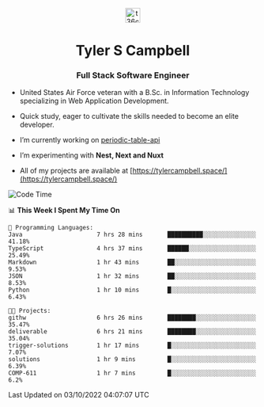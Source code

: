 <p align="center">
<a href="https://www.linkedin.com/in/t36campbell" target="blank"><img align="center" src="https://ik.imagekit.io/t36campbell/Portfolio/linkedin.png.original_m8bbGgPh6.png" alt="t36campbell" height="30" width="30" /></a>
</p>
<h1 align="center">Tyler S Campbell</h1>
<h3 align="center">Full Stack Software Engineer</h3>

* United States Air Force veteran with a B.Sc. in Information Technology specializing in Web Application Development. 

* Quick study, eager to cultivate the skills needed to become an elite developer.

* I’m currently working on [periodic-table-api](https://github.com/t36campbell/periodic-table-api)

* I’m experimenting with **Nest, Next and Nuxt**

* All of my projects are available at [https://tylercampbell.space/](https://tylercampbell.space/)

<!--START_SECTION:waka-->
![Code Time](http://img.shields.io/badge/Code%20Time-1%2C838%20hrs%2033%20mins-blue)

📊 **This Week I Spent My Time On** 

```text
💬 Programming Languages: 
Java                     7 hrs 28 mins       ██████████░░░░░░░░░░░░░░░   41.18% 
TypeScript               4 hrs 37 mins       ██████░░░░░░░░░░░░░░░░░░░   25.49% 
Markdown                 1 hr 43 mins        ██░░░░░░░░░░░░░░░░░░░░░░░   9.53% 
JSON                     1 hr 32 mins        ██░░░░░░░░░░░░░░░░░░░░░░░   8.53% 
Python                   1 hr 10 mins        █░░░░░░░░░░░░░░░░░░░░░░░░   6.43%

🐱‍💻 Projects: 
githw                    6 hrs 26 mins       ████████░░░░░░░░░░░░░░░░░   35.47% 
deliverable              6 hrs 21 mins       ████████░░░░░░░░░░░░░░░░░   35.04% 
trigger-solutions        1 hr 17 mins        █░░░░░░░░░░░░░░░░░░░░░░░░   7.07% 
solutions                1 hr 9 mins         █░░░░░░░░░░░░░░░░░░░░░░░░   6.39% 
COMP-611                 1 hr 7 mins         █░░░░░░░░░░░░░░░░░░░░░░░░   6.2%

```


 Last Updated on 03/10/2022 04:07:07 UTC
<!--END_SECTION:waka-->
